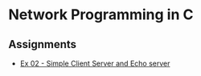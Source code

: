 # Network Programming in C

## Assignments
 - [Ex 02 - Simple Client Server and Echo server](./Assignment-02/)